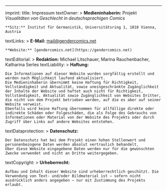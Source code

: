 ---
imprint:
  title: Impressum
  textOwner: >
    **Medieninhaberin:** Projekt *Visualitäten von Geschlecht in deutschsprachigen Comics*  
    
    **Sitz:** Institut für Germanistik, Universitätsring 1, 1010 Vienna, Austria  
  textLinks: >
    **E-Mail:** [mail@gendercomics.net](mailto:mail@gendercomics.net)  
    
    **Website:** [gendercomics.net](https://gendercomics.net)
  textEditorial: >
    **Redaktion:** Michael Litschauer, Marina Rauchenbacher, Katharina Serles
  textLiability: >
    **Haftung:**  
    
    Die Informationen auf dieser Website wurden sorgfältig erstellt und werden nach Möglichkeit laufend aktualisiert.
    Die Medieninhaberin übernimmt keine Haftung für Richtigkeit, Vollständigkeit und Aktualität, sowie uneingeschränkte Zugänglichkeit der Inhalte der Website und haftet auch nicht für Richtigkeit, Vollständigkeit, Aktualität sowie Zugänglichkeit von Websites Dritter, die nicht von dem Projekt betrieben werden, auf die es aber auf seiner Website verweist. 
    Ebenfalls wird keine Haftung übernommen für allfällige direkte oder indirekte Schäden oder Folgeschäden, die als Folge des Gebrauchs von Informationen oder Material von der Website des Projekts oder durch Zugriff über Links auf andere Websites entstehen.
  textDataprotection: >
    **Datenschutz:**  
    
    Der Datenschutz hat bei dem Projekt einen hohen Stellenwert und personenbezogene Daten werden absolut vertraulich behandelt. 
    Über diese Website eingegebene Daten werden nur für die gewünschten Zwecke verwendet und nicht an Dritte weitergegeben. 
  textCopyright: >
    **Urheberrecht:**  
    
    Aufbau und Inhalt dieser Website sind urheberrechtlich geschützt. Die Verwendung von Text- und/oder Bildmaterial ist – sofern nicht ausdrücklich anders angegeben – nur mit Zustimmung des Projekts erlaubt.
